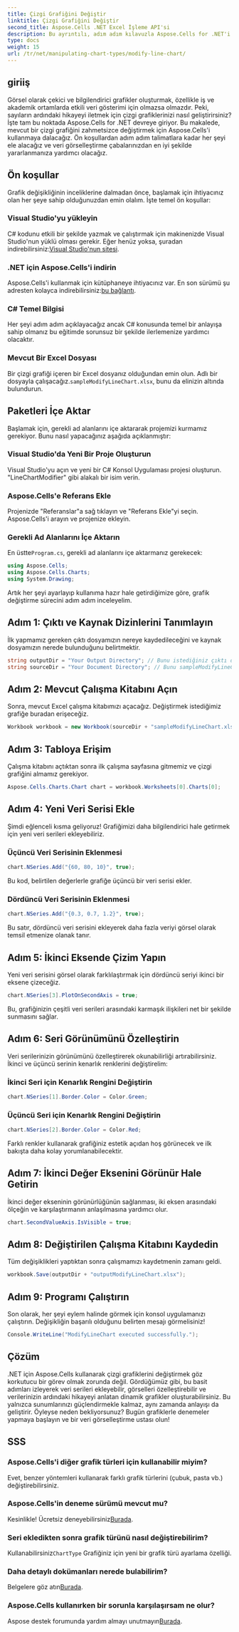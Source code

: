 ```yaml
---
title: Çizgi Grafiğini Değiştir
linktitle: Çizgi Grafiğini Değiştir
second_title: Aspose.Cells .NET Excel İşleme API'si
description: Bu ayrıntılı, adım adım kılavuzla Aspose.Cells for .NET'i kullanarak Excel'de çizgi grafiklerini nasıl değiştireceğinizi öğrenin.
type: docs
weight: 15
url: /tr/net/manipulating-chart-types/modify-line-chart/
---
```

## giriiş

Görsel olarak çekici ve bilgilendirici grafikler oluşturmak, özellikle iş ve akademik ortamlarda etkili veri gösterimi için olmazsa olmazdır. Peki, sayıların ardındaki hikayeyi iletmek için çizgi grafiklerinizi nasıl geliştirirsiniz? İşte tam bu noktada Aspose.Cells for .NET devreye giriyor. Bu makalede, mevcut bir çizgi grafiğini zahmetsizce değiştirmek için Aspose.Cells'i kullanmaya dalacağız. Ön koşullardan adım adım talimatlara kadar her şeyi ele alacağız ve veri görselleştirme çabalarınızdan en iyi şekilde yararlanmanıza yardımcı olacağız. 

## Ön koşullar 

Grafik değişikliğinin inceliklerine dalmadan önce, başlamak için ihtiyacınız olan her şeye sahip olduğunuzdan emin olalım. İşte temel ön koşullar:

### Visual Studio'yu yükleyin
 C# kodunu etkili bir şekilde yazmak ve çalıştırmak için makinenizde Visual Studio'nun yüklü olması gerekir. Eğer henüz yoksa, şuradan indirebilirsiniz:[Visual Studio'nun sitesi](https://visualstudio.microsoft.com/).

### .NET için Aspose.Cells'i indirin
 Aspose.Cells'i kullanmak için kütüphaneye ihtiyacınız var. En son sürümü şu adresten kolayca indirebilirsiniz:[bu bağlantı](https://releases.aspose.com/cells/net/).

### C# Temel Bilgisi
Her şeyi adım adım açıklayacağız ancak C# konusunda temel bir anlayışa sahip olmanız bu eğitimde sorunsuz bir şekilde ilerlemenize yardımcı olacaktır.

### Mevcut Bir Excel Dosyası
 Bir çizgi grafiği içeren bir Excel dosyanız olduğundan emin olun. Adlı bir dosyayla çalışacağız.`sampleModifyLineChart.xlsx`, bunu da elinizin altında bulundurun. 

## Paketleri İçe Aktar

Başlamak için, gerekli ad alanlarını içe aktararak projemizi kurmamız gerekiyor. Bunu nasıl yapacağınız aşağıda açıklanmıştır:

### Visual Studio'da Yeni Bir Proje Oluşturun
Visual Studio'yu açın ve yeni bir C# Konsol Uygulaması projesi oluşturun. "LineChartModifier" gibi alakalı bir isim verin.

### Aspose.Cells'e Referans Ekle
Projenizde "Referanslar"a sağ tıklayın ve "Referans Ekle"yi seçin. Aspose.Cells'i arayın ve projenize ekleyin.

### Gerekli Ad Alanlarını İçe Aktarın
 En üstte`Program.cs`, gerekli ad alanlarını içe aktarmanız gerekecek:

```csharp
using Aspose.Cells;
using Aspose.Cells.Charts;
using System.Drawing;
```

Artık her şeyi ayarlayıp kullanıma hazır hale getirdiğimize göre, grafik değiştirme sürecini adım adım inceleyelim.

## Adım 1: Çıktı ve Kaynak Dizinlerini Tanımlayın

İlk yapmamız gereken çıktı dosyamızın nereye kaydedileceğini ve kaynak dosyamızın nerede bulunduğunu belirtmektir. 

```csharp
string outputDir = "Your Output Directory"; // Bunu istediğiniz çıktı dizinine ayarlayın
string sourceDir = "Your Document Directory"; // Bunu sampleModifyLineChart.xlsx dosyanızın bulunduğu yere ayarlayın
```

## Adım 2: Mevcut Çalışma Kitabını Açın

Sonra, mevcut Excel çalışma kitabımızı açacağız. Değiştirmek istediğimiz grafiğe buradan erişeceğiz.

```csharp
Workbook workbook = new Workbook(sourceDir + "sampleModifyLineChart.xlsx");
```

## Adım 3: Tabloya Erişim

Çalışma kitabını açtıktan sonra ilk çalışma sayfasına gitmemiz ve çizgi grafiğini almamız gerekiyor.

```csharp
Aspose.Cells.Charts.Chart chart = workbook.Worksheets[0].Charts[0];
```

## Adım 4: Yeni Veri Serisi Ekle

Şimdi eğlenceli kısma geliyoruz! Grafiğimizi daha bilgilendirici hale getirmek için yeni veri serileri ekleyebiliriz.

### Üçüncü Veri Serisinin Eklenmesi
```csharp
chart.NSeries.Add("{60, 80, 10}", true);
```
Bu kod, belirtilen değerlerle grafiğe üçüncü bir veri serisi ekler.

### Dördüncü Veri Serisinin Eklenmesi
```csharp
chart.NSeries.Add("{0.3, 0.7, 1.2}", true);
```
Bu satır, dördüncü veri serisini ekleyerek daha fazla veriyi görsel olarak temsil etmenize olanak tanır.

## Adım 5: İkinci Eksende Çizim Yapın

Yeni veri serisini görsel olarak farklılaştırmak için dördüncü seriyi ikinci bir eksene çizeceğiz.

```csharp
chart.NSeries[3].PlotOnSecondAxis = true;
```
Bu, grafiğinizin çeşitli veri serileri arasındaki karmaşık ilişkileri net bir şekilde sunmasını sağlar.

## Adım 6: Seri Görünümünü Özelleştirin

Veri serilerinizin görünümünü özelleştirerek okunabilirliği artırabilirsiniz. İkinci ve üçüncü serinin kenarlık renklerini değiştirelim:

### İkinci Seri için Kenarlık Rengini Değiştirin
```csharp
chart.NSeries[1].Border.Color = Color.Green;
```

### Üçüncü Seri için Kenarlık Rengini Değiştirin
```csharp
chart.NSeries[2].Border.Color = Color.Red;
```

Farklı renkler kullanarak grafiğiniz estetik açıdan hoş görünecek ve ilk bakışta daha kolay yorumlanabilecektir. 

## Adım 7: İkinci Değer Eksenini Görünür Hale Getirin

İkinci değer ekseninin görünürlüğünün sağlanması, iki eksen arasındaki ölçeğin ve karşılaştırmanın anlaşılmasına yardımcı olur.

```csharp
chart.SecondValueAxis.IsVisible = true;
```

## Adım 8: Değiştirilen Çalışma Kitabını Kaydedin

Tüm değişiklikleri yaptıktan sonra çalışmamızı kaydetmenin zamanı geldi. 

```csharp
workbook.Save(outputDir + "outputModifyLineChart.xlsx");
```

## Adım 9: Programı Çalıştırın

Son olarak, her şeyi eylem halinde görmek için konsol uygulamanızı çalıştırın. Değişikliğin başarılı olduğunu belirten mesajı görmelisiniz!

```csharp
Console.WriteLine("ModifyLineChart executed successfully.");
```

## Çözüm 

.NET için Aspose.Cells kullanarak çizgi grafiklerini değiştirmek göz korkutucu bir görev olmak zorunda değil. Gördüğümüz gibi, bu basit adımları izleyerek veri serileri ekleyebilir, görselleri özelleştirebilir ve verilerinizin ardındaki hikayeyi anlatan dinamik grafikler oluşturabilirsiniz. Bu yalnızca sunumlarınızı güçlendirmekle kalmaz, aynı zamanda anlayışı da geliştirir. Öyleyse neden bekliyorsunuz? Bugün grafiklerle denemeler yapmaya başlayın ve bir veri görselleştirme ustası olun!

## SSS

### Aspose.Cells'i diğer grafik türleri için kullanabilir miyim?
Evet, benzer yöntemleri kullanarak farklı grafik türlerini (çubuk, pasta vb.) değiştirebilirsiniz.

### Aspose.Cells'in deneme sürümü mevcut mu?
 Kesinlikle! Ücretsiz deneyebilirsiniz[Burada](https://releases.aspose.com/).

### Seri ekledikten sonra grafik türünü nasıl değiştirebilirim?
 Kullanabilirsiniz`ChartType` Grafiğiniz için yeni bir grafik türü ayarlama özelliği.

### Daha detaylı dokümanları nerede bulabilirim?
 Belgelere göz atın[Burada](https://reference.aspose.com/cells/net/).

### Aspose.Cells kullanırken bir sorunla karşılaşırsam ne olur?
 Aspose destek forumunda yardım almayı unutmayın[Burada](https://forum.aspose.com/c/cells/9).